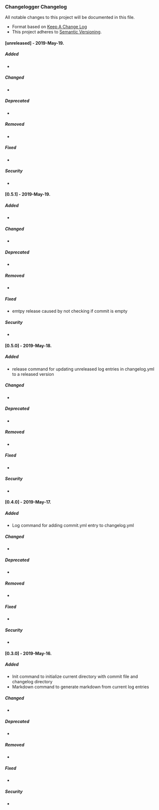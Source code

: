 ### Changelogger Changelog

All notable changes to this project will be documented in this file.

* Format based on [Keep A Change Log](https://keepachangelog.com/en/1.0.0/)
* This project adheres to [Semantic Versioning](http://semver.org/).

#### [unreleased] - 2019-May-19.
##### Added
-

##### Changed
-

##### Deprecated
-

##### Removed
-

##### Fixed
-

##### Security
-


#### [0.5.1] - 2019-May-19.
##### Added
-

##### Changed
-

##### Deprecated
-

##### Removed
-

##### Fixed
- emtpy release caused by not checking if commit is empty

##### Security
-

#### [0.5.0] - 2019-May-18.
##### Added
- release command for updating unreleased log entries in changelog.yml to a released version

##### Changed
-

##### Deprecated
-

##### Removed
-

##### Fixed
-

##### Security
-

#### [0.4.0] - 2019-May-17.
##### Added
- Log command for adding commit.yml entry to changelog.yml

##### Changed
-

##### Deprecated
-

##### Removed
-

##### Fixed
-

##### Security
-

#### [0.3.0] - 2019-May-16.
##### Added
- Init command to initialize current directory with commit file and changelog directory
- Markdown command to generate markdown from current log entries

##### Changed
-

##### Deprecated
-

##### Removed
-

##### Fixed
-

##### Security
-
